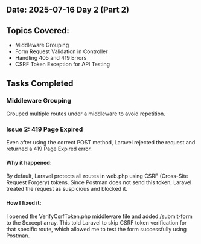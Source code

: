 
##  Date: 2025-07-16  Day 2 (Part 2)
 
## Topics Covered:

- Middleware Grouping
- Form Request Validation in Controller
- Handling 405 and 419 Errors
- CSRF Token Exception for API Testing


##  Tasks Completed

###  Middleware Grouping
Grouped multiple routes under a middleware to avoid repetition.

### Issue 2: 419 Page Expired
Even after using the correct POST method, Laravel rejected the request and returned a 419 Page Expired error.

#### Why it happened:
By default, Laravel protects all routes in web.php using CSRF (Cross-Site Request Forgery) tokens. Since Postman does not send this token, Laravel treated the request as suspicious and blocked it.

#### How I fixed it:
I opened the VerifyCsrfToken.php middleware file and added /submit-form to the $except array. This told Laravel to skip CSRF token verification for that specific route, which allowed me to test the form successfully using Postman.
